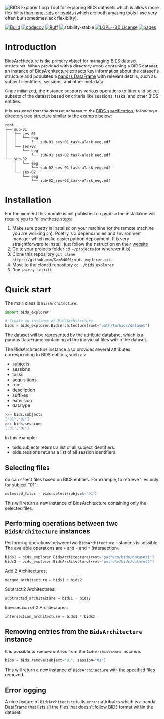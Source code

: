 ![BIDS Explorer Logo](bids_explorer_logo.png)
Tool for exploring BIDS datasets which is allows more flexibility than
[mne-bids](https://mne.tools/mne-bids/stable/index.html) or
[pybids](https://bids-standard.github.io/pybids/) (which are both
amazing tools I use very often but sometimes lack flexibility).

[![Build](https://github.com/Sam54000/bids_explorer/actions/workflows/test.yaml/badge.svg?branch=main)](https://github.com/Sam54000/bids_explorer/actions/workflows/test.yaml?query=branch%3Amain)
[![codecov](https://codecov.io/gh/Sam54000/bids_explorer/branch/main/graph/badge.svg?token=22HWWFWPW5)](https://codecov.io/gh/Sam54000/bids_explorer)
[![Ruff](https://img.shields.io/endpoint?url=https://raw.githubusercontent.com/astral-sh/ruff/main/assets/badge/v2.json)](https://github.com/astral-sh/ruff)
![stability-stable](https://img.shields.io/badge/stability-stable-green.svg)
[![LGPL--3.0 License](https://img.shields.io/badge/license-LGPL--3.0-blue.svg)](https://github.com/Sam54000/bids_explorer/blob/main/LICENSE)
[![pages](https://img.shields.io/badge/api-docs-blue)](https://Sam54000.github.io/bids_explorer)

# Introduction

BidsArchitecture is the primary object for managing BIDS dataset structures.
When provided with a directory (root) containing a BIDS dataset, an instance
of BidsArchitecture extracts key information about the dataset's structure and
populates a [pandas DataFrame](https://pandas.pydata.org/docs/reference/api/pandas.DataFrame.html)
with relevant details, such as subject identifiers, sessions,
and other metadata.

Once initialized, the instance supports various operations to filter and
select subsets of the dataset based on criteria like sessions, tasks, and
other BIDS entities.

It is assumed that the dataset adheres to the [BIDS specification](https://bids-specification.readthedocs.io/en/stable/introduction.html), following a directory tree structure similar to the example below:
```
root
├── sub-01
│   ├── ses-01
│   │   └── eeg
│   │       └── sub-01_ses-01_task-aTask_eeg.edf
│   └── ses-02
│       └── eeg
│           └── sub-01_ses-02_task-aTask_eeg.edf
└── sub-02
    │   └── eeg
    │       └── sub-02_ses-01_task-aTask_eeg.edf
    └── ses-02
        └── eeg
            └── sub-02_ses-02_task-aTask_eeg.edf
```

# Installation

For the moment this module is not published on pypi so the installation will
require you to follow these steps:

1. Make sure poetry is installed on your machine (or the remote machine you
are working on). Poetry is a dependancies and environment manager which
make easier python deployment. It is very straightforward to install, just
follow the instruction on their
[website](https://python-poetry.org/docs/#installation)
2. Go to your projects folder `cd ~/projects` (or wherever it is)
3. Clone this repository `git clone https://github.com/Sam54000/bids_explorer.git`.
4. Move to the cloned repository `cd ./bids_explorer`
5. Run `poetry install`

# Quick start

The main class is `BidsArchitecture`.
```Python
import bids_explorer

# Create an instance of BidsArchitecture
bids = bids_explorer.BidsArchitecture(root="path/to/bids/dataset")
```

The dataset will be represented by the attribute database, which is a
pandas DataFrame containing all the individual files within the dataset.

The BidsArchitecture instance also provides several attributes
corresponding to BIDS entities, such as:

- subjects
- sessions
- tasks
- acquisitions
- runs
- description
- suffixes
- extension
- datatype

```Python
>>> bids.subjects
["01","02"]
>>> bids.sessions
["01","02"]
```

In this example:
- bids.subjects returns a list of all subject identifiers.
- bids.sessions returns a list of all session identifiers.

## Selecting files
ou can select files based on BIDS entities. For example, to retrieve files
only for subject "01":
```Python
selected_files = bids.select(subject="01")
```
This will return a new instance of BidsArchitecture containing only
the selected files.

## Performing operations between two `BidsArchitecture` instances
Performing operations between two `BidsArchitecture` instances is possible.
The available operations are `+` and `-` and `*` (intersection).

```Python
bids1 = bids_explorer.BidsArchitecture(root="path/to/bids/dataset1")
bids2 = bids_explorer.BidsArchitecture(root="path/to/bids/dataset2")
```
Add 2 Architectures:
```Python
merged_architecture = bids1 + bids2
```
Subtract 2 Architectures:
```Python
subtracted_architecture = bids1 - bids2
```
Intersection of 2 Architectures:
```Python
intersection_architecture = bids1 * bids2
```

## Removing entries from the `BidsArchitecture` instance
It is possible to remove entries from the `BidsArchitecture` instance.
```Python
bids = bids.remove(subject="01", session="01")
```
This will return a new instance of `BidsArchitecture` with the specified files removed.

## Error logging
A nice feature of `BidsArchitecture` is its `errors` attributes which is a
panda DataFrame that lists all the files that doesn't follow BIDS format within
the dataset.
